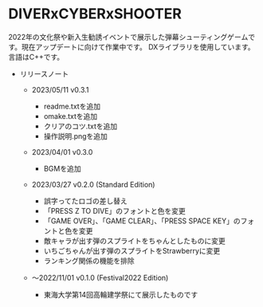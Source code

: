 # DIVERxCYBERxSHOOTER
2022年の文化祭や新入生勧誘イベントで展示した弾幕シューティングゲームです。現在アップデートに向けて作業中です。
DXライブラリを使用しています。言語はC++です。

 - リリースノート
   - 2023/05/11
     v0.3.1
     - readme.txtを追加
     - omake.txtを追加
     - クリアのコツ.txtを追加
     - 操作説明.pngを追加
   - 2023/04/01
     v0.3.0
     - BGMを追加
   - 2023/03/27
     v0.2.0 (Standard Edition)
     - 誤字ってたロゴの差し替え
     - 「PRESS Z TO DIVE」のフォントと色を変更
     - 「GAME OVER」、「GAME CLEAR」、「PRESS SPACE KEY」のフォントと色を変更
     - 敵キャラが出す弾のスプライトをちゃんとしたものに変更
     - いちごちゃんが出す弾のスプライトをStrawberryに変更
     - ランキング関係の機能を排除
 
   - ～2022/11/01
     v0.1.0 (Festival2022 Edition)
     - 東海大学第14回高輪建学祭にて展示したものです